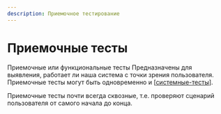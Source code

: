 ```yaml
---
description: Приемочное тестирование
---
```

# Приемочные тесты

Приемочные или функциональные тесты Предназначены для выявления, работает ли наша система с точки зрения пользователя. Приемочные тесты могут быть одновременно и [[системные-тесты]].

Приемочные тесты почти всегда сквозные, т.е. проверяют сценарий пользователя от самого начала до конца.

[//begin]: # "Autogenerated link references for markdown compatibility"
[системные-тесты]: системные-тесты "Системные тесты"
[//end]: # "Autogenerated link references"